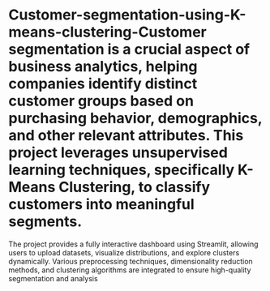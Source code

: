 # Customer-segmentation-using-K-means-clustering-Customer segmentation is a crucial aspect of business analytics, helping companies identify distinct customer groups based on purchasing behavior, demographics, and other relevant attributes. This project leverages unsupervised learning techniques, specifically K-Means Clustering, to classify customers into meaningful segments.

The project provides a fully interactive dashboard using Streamlit, allowing users to upload datasets, visualize distributions, and explore clusters dynamically. Various preprocessing techniques, dimensionality reduction methods, and clustering algorithms are integrated to ensure high-quality segmentation and analysis
